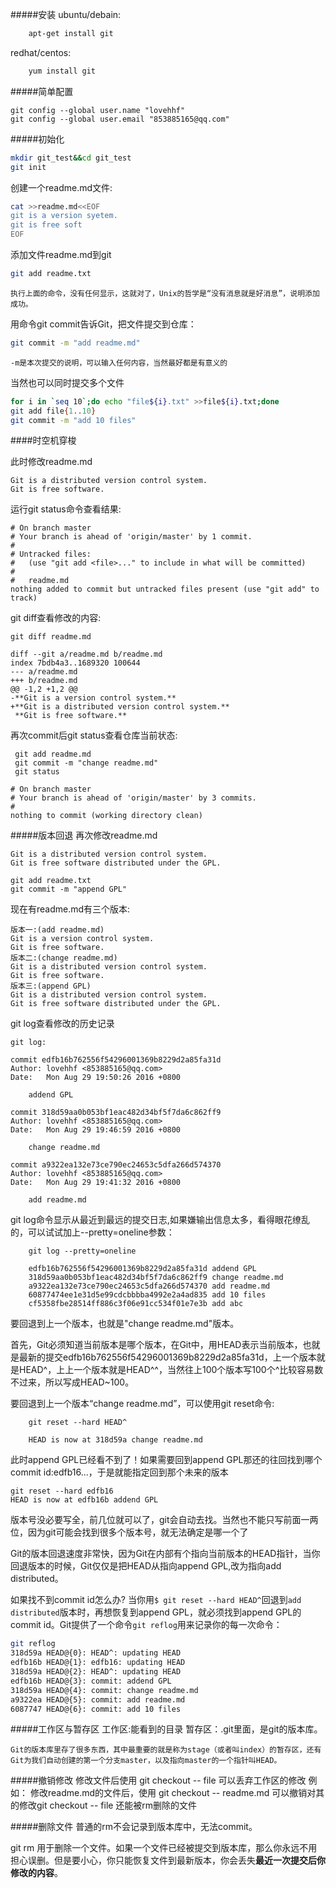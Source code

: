#####安装
ubuntu/debain:
```bash
    apt-get install git
```
redhat/centos:
```bash
    yum install git
```

#####简单配置

```git
git config --global user.name "lovehhf"
git config --global user.email "853885165@qq.com"
```

#####初始化
```bash
mkdir git_test&&cd git_test
git init
```
创建一个readme.md文件:
```bash
cat >>readme.md<<EOF
git is a version syetem.
git is free soft
EOF
```
添加文件readme.md到git
```bash
git add readme.txt
```
    
    执行上面的命令，没有任何显示，这就对了，Unix的哲学是“没有消息就是好消息”，说明添加成功。

用命令git commit告诉Git，把文件提交到仓库：
```bash
git commit -m "add readme.md"
```

    -m是本次提交的说明，可以输入任何内容，当然最好都是有意义的

当然也可以同时提交多个文件
```bash
for i in `seq 10`;do echo "file${i}.txt" >>file${i}.txt;done
git add file{1..10}
git commit -m "add 10 files"
```

####时空机穿梭

此时修改readme.md

    Git is a distributed version control system.
    Git is free software.

运行git status命令查看结果:

    # On branch master
    # Your branch is ahead of 'origin/master' by 1 commit.
    #
    # Untracked files:
    #   (use "git add <file>..." to include in what will be committed)
    #
    #   readme.md
    nothing added to commit but untracked files present (use "git add" to track)

git diff查看修改的内容:

    git diff readme.md

    diff --git a/readme.md b/readme.md
    index 7bdb4a3..1689320 100644
    --- a/readme.md
    +++ b/readme.md
    @@ -1,2 +1,2 @@
    -**Git is a version control system.**
    +**Git is a distributed version control system.**
     **Git is free software.**

再次commit后git status查看仓库当前状态:
```
 git add readme.md 
 git commit -m "change readme.md"
 git status

# On branch master
# Your branch is ahead of 'origin/master' by 3 commits.
#
nothing to commit (working directory clean)
```

#####版本回退
再次修改readme.md 

    Git is a distributed version control system.
    Git is free software distributed under the GPL.

    git add readme.txt
    git commit -m "append GPL"

现在有readme.md有三个版本:
``` 
版本一:(add readme.md)
Git is a version control system.
Git is free software.
版本二:(change readme.md)
Git is a distributed version control system.
Git is free software.
版本三:(append GPL)
Git is a distributed version control system.
Git is free software distributed under the GPL.
```

git log查看修改的历史记录
```
git log:

commit edfb16b762556f54296001369b8229d2a85fa31d
Author: lovehhf <853885165@qq.com>
Date:   Mon Aug 29 19:50:26 2016 +0800

    addend GPL

commit 318d59aa0b053bf1eac482d34bf5f7da6c862ff9
Author: lovehhf <853885165@qq.com>
Date:   Mon Aug 29 19:46:59 2016 +0800

    change readme.md

commit a9322ea132e73ce790ec24653c5dfa266d574370
Author: lovehhf <853885165@qq.com>
Date:   Mon Aug 29 19:41:32 2016 +0800

    add readme.md
```

git log命令显示从最近到最远的提交日志,如果嫌输出信息太多，看得眼花缭乱的，可以试试加上--pretty=oneline参数：

```
    git log --pretty=oneline

    edfb16b762556f54296001369b8229d2a85fa31d addend GPL
    318d59aa0b053bf1eac482d34bf5f7da6c862ff9 change readme.md
    a9322ea132e73ce790ec24653c5dfa266d574370 add readme.md
    60877474ee1e31d5e99cdcbbbba4992e2a4ad835 add 10 files
    cf5358fbe28514ff886c3f06e91cc534f01e7e3b add abc
```

要回退到上一个版本，也就是"change readme.md"版本。

首先，Git必须知道当前版本是哪个版本，在Git中，用HEAD表示当前版本，也就是最新的提交edfb16b762556f54296001369b8229d2a85fa31d，上一个版本就是HEAD^，上上一个版本就是HEAD^^，当然往上100个版本写100个^比较容易数不过来，所以写成HEAD~100。

要回退到上一个版本“change readme.md”，可以使用git reset命令:
```
    git reset --hard HEAD^

    HEAD is now at 318d59a change readme.md
```

此时append GPL已经看不到了！如果需要回到append GPL那还的往回找到哪个commit id:edfb16...，于是就能指定回到那个未来的版本

    git reset --hard edfb16
    HEAD is now at edfb16b addend GPL

版本号没必要写全，前几位就可以了，git会自动去找。当然也不能只写前面一两位，因为git可能会找到很多个版本号，就无法确定是哪一个了

Git的版本回退速度非常快，因为Git在内部有个指向当前版本的HEAD指针，当你回退版本的时候，Git仅仅是把HEAD从指向append GPL,改为指向add distributed。

如果找不到commit id怎么办?
当你用`$ git reset --hard HEAD^`回退到`add distributed`版本时，再想恢复到append GPL，就必须找到append GPL的commit id。Git提供了一个命令`git reflog`用来记录你的每一次命令：
```bash
git reflog
318d59a HEAD@{0}: HEAD^: updating HEAD
edfb16b HEAD@{1}: edfb16: updating HEAD
318d59a HEAD@{2}: HEAD^: updating HEAD
edfb16b HEAD@{3}: commit: addend GPL
318d59a HEAD@{4}: commit: change readme.md
a9322ea HEAD@{5}: commit: add readme.md
6087747 HEAD@{6}: commit: add 10 files
```

#####工作区与暂存区
工作区:能看到的目录
暂存区：.git里面，是git的版本库。

    Git的版本库里存了很多东西，其中最重要的就是称为stage（或者叫index）的暂存区，还有Git为我们自动创建的第一个分支master，以及指向master的一个指针叫HEAD。


#####撤销修改
修改文件后使用 git checkout -- file 可以丢弃工作区的修改
例如：
修改readme.md的文件后，使用 git checkout -- readme.md 可以撤销对其的修改git checkout -- file 还能被rm删除的文件

#####删除文件
普通的rm不会记录到版本库中，无法commit。

git rm 用于删除一个文件。如果一个文件已经被提交到版本库，那么你永远不用担心误删。但是要小心，你只能恢复文件到最新版本，你会丢失**最近一次提交后你修改的内容**。